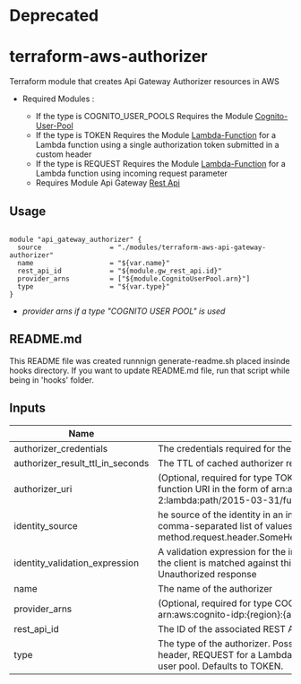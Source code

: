 # Deprecated

# terraform-aws-authorizer

Terraform module that creates Api Gateway Authorizer resources in AWS

* Required Modules :

  * If the type is COGNITO_USER_POOLS Requires the  Module [Cognito-User-Pool](https://registry.terraform.io/modules/corpit-consulting-public/cognito-user-pool/aws/0.1.3)
  * If the type is TOKEN Requires the  Module [Lambda-Function](https://registry.terraform.io/modules/corpit-consulting-public/lambda-function-mod/aws/0.1.3) for a Lambda function using a single authorization token submitted in a custom header
  * If the type is REQUEST Requires the Module [Lambda-Function](https://registry.terraform.io/modules/corpit-consulting-public/lambda-function-mod/aws/0.1.3) for a Lambda function using incoming request parameter
  * Requires Module Api Gateway [Rest Api](https://registry.terraform.io/modules/corpit-consulting-public/api-gateway-rest-api/aws/0.1.1)
## Usage

```hcl

module "api_gateway_authorizer" {
  source                 = "./modules/terraform-aws-api-gateway-authorizer"
  name                   = "${var.name}"
  rest_api_id            = "${module.gw_rest_api.id}"
  provider_arns          = ["${module.CognitoUserPool.arn}"]
  type                   = "${var.type}"
}

```

* _provider arns if a type "COGNITO USER POOL" is used_

## README.md
This README file was created runnnign generate-readme.sh placed insinde hooks directory.
If you want to update README.md file, run that script while being in 'hooks' folder.
## Inputs

| Name | Description | Type | Default | Required |
|------|-------------|:----:|:-----:|:-----:|
| authorizer\_credentials | The credentials required for the authorizer. To specify an IAM Role for API Gateway to assume, use the IAM Role ARN. | string | `""` | no |
| authorizer\_result\_ttl\_in\_seconds | The TTL of cached authorizer results in seconds. Defaults to 300. | string | `"300"` | no |
| authorizer\_uri | (Optional, required for type TOKEN/REQUEST) The authorizer's Uniform Resource Identifier (URI). This must be a well-formed Lambda function URI in the form of arn:aws:apigateway:{region}:lambda:path/{service_api}, e.g. arn:aws:apigateway:us-west-2:lambda:path/2015-03-31/functions/arn:aws:lambda:us-west-2:012345678912:function:my-function/invocations | string | `""` | no |
| identity\_source | he source of the identity in an incoming request. Defaults to method.request.header.Authorization. For REQUEST type, this may be a comma-separated list of values, including headers, query string parameters and stage variables - e.g. method.request.header.SomeHeaderName,method.request.querystring.SomeQueryStringName,stageVariables.SomeStageVariableName | string | `"method.request.header.Authorization"` | no |
| identity\_validation\_expression | A validation expression for the incoming identity. For TOKEN type, this value should be a regular expression. The incoming token from the client is matched against this expression, and will proceed if the token matches. If the token doesn't match, the client receives a 401 Unauthorized response | string | `""` | no |
| name | The name of the authorizer | string | n/a | yes |
| provider\_arns | (Optional, required for type COGNITO_USER_POOLS) A list of the Amazon Cognito user pool ARNs. Each element is of this format: arn:aws:cognito-idp:{region}:{account_id}:userpool/{user_pool_id}. | list | `<list>` | no |
| rest\_api\_id | The ID of the associated REST API | string | n/a | yes |
| type | The type of the authorizer. Possible values are TOKEN for a Lambda function using a single authorization token submitted in a custom header, REQUEST for a Lambda function using incoming request parameters, or COGNITO_USER_POOLS for using an Amazon Cognito user pool. Defaults to TOKEN. | string | `""` | no |

